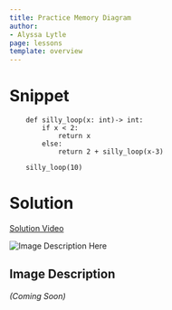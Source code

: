 ```yaml
---
title: Practice Memory Diagram
author:
- Alyssa Lytle
page: lessons
template: overview
---
```


# Snippet

```
    def silly_loop(x: int)-> int:
        if x < 2:
            return x
        else:
            return 2 + silly_loop(x-3) 

    silly_loop(10)
```

# Solution
[Solution Video](https://youtu.be/mr_7bk3F6to)

<img class="img-fluid" src="/static/practice-mem-diagrams/silly-loop-sol.png" alt="Image Description Here"  /> 

## Image Description 
*(Coming Soon)*
